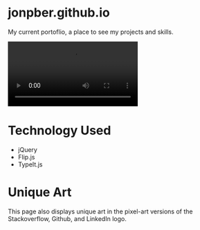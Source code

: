 # jonpber.github.io

My current portoflio, a place to see my projects and skills.

![Portfolio1](http://i.imgur.com/YJnPUt0.mp4)


# Technology Used

- jQuery
- Flip.js
- TypeIt.js

# Unique Art

This page also displays unique art in the pixel-art versions of the Stackoverflow, Github, and LinkedIn logo.
